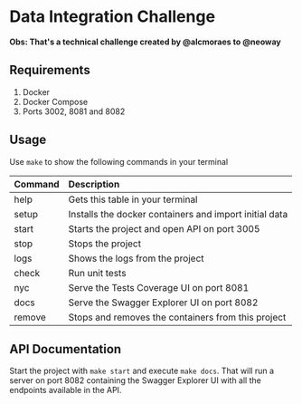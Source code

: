 # Data Integration Challenge

**Obs: That's a technical challenge created by @alcmoraes to @neoway**

## Requirements

1. Docker
2. Docker Compose
3. Ports 3002, 8081 and 8082

## Usage

Use `make` to show the following commands in your terminal

| Command   |      Description     |
|-----------|:---------------------|
| help      | Gets this table in your terminal | 
| setup     | Installs the docker containers and import initial data |
| start     | Starts the project and open API on port 3005 |
| stop      | Stops the project |
| logs      | Shows the logs from the project |
| check     | Run unit tests |
| nyc       | Serve the Tests Coverage UI on port 8081 |    
| docs      | Serve the Swagger Explorer UI on port 8082 |
| remove    | Stops and removes the containers from this project |

## API Documentation

Start the project with `make start` and execute `make docs`.
That will run a server on port 8082 containing the Swagger Explorer UI
with all the endpoints available in the API.

